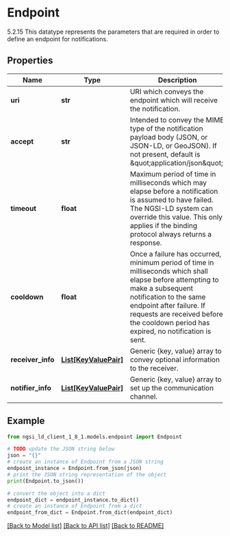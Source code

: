# Endpoint

5.2.15 This datatype represents the parameters that are required in order to define an endpoint for notifications. 

## Properties

Name | Type | Description | Notes
------------ | ------------- | ------------- | -------------
**uri** | **str** | URI which conveys the endpoint which will receive the notification.  | 
**accept** | **str** | Intended to convey the MIME type of the notification payload body (JSON, or JSON-LD, or GeoJSON). If not present, default is \&quot;application/json\&quot;.  | [optional] 
**timeout** | **float** | Maximum period of time in milliseconds which may elapse before a notification is assumed to have failed. The NGSI-LD system can override this value. This only applies if the binding protocol always returns a  response.  | [optional] 
**cooldown** | **float** | Once a failure has occurred, minimum period of time in milliseconds which shall elapse before attempting to make a subsequent notification to the same endpoint after failure. If requests are received before the cooldown period has expired, no notification is sent.  | [optional] 
**receiver_info** | [**List[KeyValuePair]**](KeyValuePair.md) | Generic {key, value} array to convey optional information to the receiver.  | [optional] 
**notifier_info** | [**List[KeyValuePair]**](KeyValuePair.md) | Generic {key, value} array to set up the communication channel.  | [optional] 

## Example

```python
from ngsi_ld_client_1_8_1.models.endpoint import Endpoint

# TODO update the JSON string below
json = "{}"
# create an instance of Endpoint from a JSON string
endpoint_instance = Endpoint.from_json(json)
# print the JSON string representation of the object
print(Endpoint.to_json())

# convert the object into a dict
endpoint_dict = endpoint_instance.to_dict()
# create an instance of Endpoint from a dict
endpoint_from_dict = Endpoint.from_dict(endpoint_dict)
```
[[Back to Model list]](../README.md#documentation-for-models) [[Back to API list]](../README.md#documentation-for-api-endpoints) [[Back to README]](../README.md)


